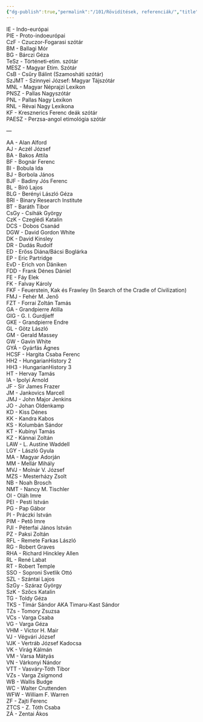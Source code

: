 ```yaml
---
{"dg-publish":true,"permalink":"/101/Rövidítések, referenciák/","title":"Rövidítések, referenciák","created":"2023-10-04T07:50","updated":"2023-11-08T03:58"}
---
```



IE - Indo-európai  
PIE - Proto-indoeurópai  
CzF - Czuczor-Fogarasi szótár  
BM - Ballagi Mór  
BG - Bárczi Géza  
TeSz - Történeti-etim. szótár  
MESZ - Magyar Etim. Szótár  
CsB - Csűry Bálint (Szamosháti szótár)  
SzJMT - Szinnyei József: Magyar Tájszótár  
MNL - Magyar Néprajzi Lexikon  
PNSZ - Pallas Nagyszótár  
PNL - Pallas Nagy Lexikon  
RNL - Révai Nagy Lexikona  
KF - Kresznerics Ferenc deák szótár  
PAESZ - Perzsa-angol etimológia szótár  

—  

AA - Alan Alford  
AJ - Aczél József  
BA - Bakos Attila  
BF - Bognár Ferenc  
BI - Bobula Ida  
BJ - Borbola János  
BJF - Badiny Jós Ferenc  
BL - Bíró Lajos  
BLG - Berényi László Géza  
BRI - Binary Research Institute  
BT - Baráth Tibor  
CsGy - Csihák György  
CzK - Czeglédi Katalin  
DCS - Dobos Csanád  
DGW - David Gordon White  
DK - David Kinsley  
DR - Dudás Rudolf  
ED - Erőss Diána/Bácsi Boglárka  
EP - Eric Partridge  
EvD - Erich von Däniken  
FDD - Frank Dénes Dániel  
FE - Fáy Elek  
FK - Falvay Károly  
FKF - Feuerstein, Kak és Frawley (In Search of the Cradle of Civilization)  
FMJ - Fehér M. Jenő  
FZT - Forrai Zoltán Tamás  
GA - Grandpierre Atilla  
GIG - G. I. Gurdjieff  
GKE - Grandpierre Endre  
GL - Götz László  
GM - Gerald Massey  
GW - Gavin White  
GYÁ - Gyárfás Ágnes  
HCSF - Hargita Csaba Ferenc  
HH2 - HungarianHistory 2  
HH3 - HungarianHistory 3  
HT - Hervay Tamás  
IA - Ipolyi Arnold  
JF - Sir James Frazer  
JM - Jankovics Marcell  
JMJ - John Major Jenkins  
JO - Johan Oldenkamp  
KD - Kiss Dénes  
KK - Kandra Kabos  
KS - Kolumbán Sándor  
KT - Kubínyi Tamás  
KZ - Kánnai Zoltán  
LAW - L. Austine Waddell  
LGY - László Gyula  
MA - Magyar Adorján  
MM - Mellár Mihály  
MVJ - Molnár V. József  
MZS - Mesterházy Zsolt  
NB - Noah Brosch  
NMT - Nancy M. Tischler  
OI - Oláh Imre  
PEI - Pesti István  
PG - Pap Gábor  
PI - Práczki István  
PIM - Pető Imre  
PJI - Péterfai János István  
PZ - Paksi Zoltán  
RFL - Remete Farkas László  
RG - Robert Graves  
RHA - Richard Hinckley Allen  
RL - René Labat  
RT - Robert Temple  
SSO - Soproni Svetlik Ottó  
SZL - Szántai Lajos  
SzGy - Száraz György  
SzK - Szőcs Katalin  
TG - Toldy Géza  
TKS - Tímár Sándor AKA Timaru-Kast Sándor  
TZs - Tomory Zsuzsa  
VCs - Varga Csaba  
VG - Varga Géza  
VHM - Victor H. Mair  
VJ - Végvári József  
VJK - Vertráb József Kadocsa  
VK - Virág Kálmán  
VM - Varsa Mátyás  
VN - Várkonyi Nándor  
VTT - Vasváry-Tóth Tibor  
VZs - Varga Zsigmond  
WB - Wallis Budge  
WC - Walter Cruttenden  
WFW - William F. Warren  
ZF - Zajti Ferenc  
ZTCS - Z. Tóth Csaba  
ZÁ - Zentai Ákos  